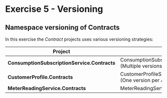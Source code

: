 # Exercise 5 - Versioning

## Namespace versioning of Contracts

In this exercise the _Contract_ projects uses various versioning strategies:

| Project  | Pattern  |
|---|---|
| **ConsumptionSubscriptionService.Contracts** | ConsumptionSubscriptionService.Contracts.v1_0.Commands <br />(Multiple versions in Assembly) |
| **CustomerProfile.Contracts** | CustomerProfileService.Contracts.v1_0.Commands <br />(One version per Assembly)  |
| **MeterReadingService.Contracts** | MeterReadingService.Contracts.Events.v1_0 |
